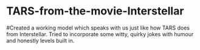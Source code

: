 # TARS-from-the-movie-Interstellar
#Created a working model which speaks with us just like how TARS does from Interstellar. Tried to incorporate some witty, quirky jokes with humour and honestly levels built in.
